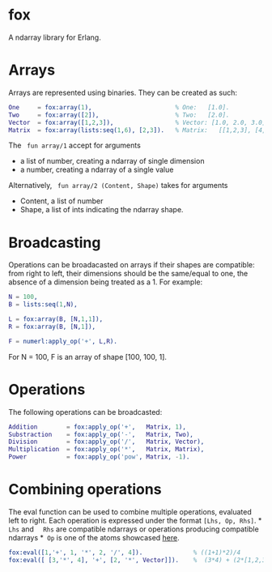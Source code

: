 # fox
A ndarray library for Erlang.

# Arrays
Arrays are represented using binaries. They can be created as such:

```erlang
One     = fox:array(1),                       % One:   [1.0].
Two     = fox:array([2]),                     % Two:   [2.0].
Vector  = fox:array([1,2,3]),                 % Vector: [1.0, 2.0, 3.0]
Matrix  = fox:array(lists:seq(1,6), [2,3]).   % Matrix:   [[1,2,3], [4,5,6]].
```
The ``` fun array/1``` accept for arguments
* a list of number, creating a ndarray of single dimension
* a number, creating a ndarray of a single value

Alternatively,  ``` fun array/2 (Content, Shape)``` takes for arguments
* Content, a list of number
* Shape, a list of ints indicating the ndarray shape.

# Broadcasting
Operations can be broadacasted on arrays if their shapes are compatible: from right to left, their dimensions should be the same/equal to one, the absence of a dimension being treated as a 1. For example:


```erlang
N = 100,
B = lists:seq(1,N),

L = fox:array(B, [N,1,1]),
R = fox:array(B, [N,1]),

F = numerl:apply_op('+', L,R).
```
For N = 100, F is an array of shape [100, 100, 1].

# Operations
The following operations can be broadcasted:

```erlang
Addition        = fox:apply_op('+',   Matrix, 1),
Substraction    = fox:apply_op('-',   Matrix, Two),
Division        = fox:apply_op('/',   Matrix, Vector),
Multiplication  = fox:apply_op('*',   Matrix, Matrix),
Power           = fox:apply_op('pow', Matrix, -1).
```

# Combining operations
 The eval function can be used to combine multiple operations, evaluated left to right. Each operation is expressed 
 under the format ``` [Lhs, Op, Rhs] ```.
 *``` Lhs``` and ```  Rhs``` are compatible ndarrays or operations producing compatible ndarrays
 *``` Op``` is one of the atoms showcased [here](https://github.com/tanguyl/fox/edit/main/README.md#operations).
```erlang
fox:eval([1,'+', 1, '*', 2, '/', 4]).              % ((1+1)*2)/4
fox:eval([ [3,'*', 4], '+', [2, '*', Vector]]).    %  (3*4) + (2*[1,2,3])
```
